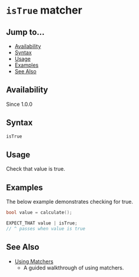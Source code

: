 # `isTrue` matcher

## Jump to...
- [Availability](#Availability)
- [Syntax](#Syntax)
- [Usage](#Usage)
- [Examples](#Examples)
- [See Also](#See-Also)

## Availability
Since 1.0.0

## Syntax
``` C++
isTrue
```

## Usage

Check that value is true.

## Examples

The below example demonstrates checking for true.
``` C++
bool value = calculate();

EXPECT_THAT value | isTrue;
// ^ passes when value is true
```

## See Also

- [Using Matchers](../../Tutorials/Using-Matchers.md)
  - A guided walkthrough of using matchers.
